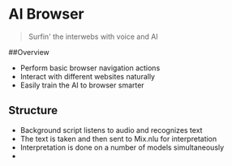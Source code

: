 
# AI Browser
> Surfin' the interwebs with voice and AI


##Overview
- Perform basic browser navigation actions
- Interact with different websites naturally
- Easily train the AI to browser smarter

## Structure
- Background script listens to audio and recognizes text
- The text is taken and then sent to Mix.nlu for interpretation
- Interpretation is done on a number of models simultaneously
- 
